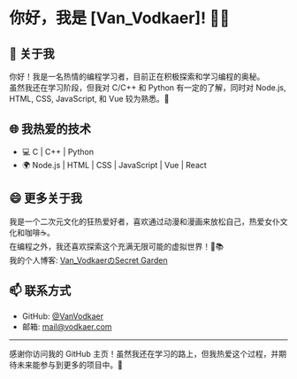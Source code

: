 # 你好，我是 [Van_Vodkaer]! 👋🎉

## 🌟 关于我
你好！我是一名热情的编程学习者，目前正在积极探索和学习编程的奥秘。  
虽然我还在学习阶段，但我对 C/C++ 和 Python 有一定的了解，同时对 Node.js, HTML, CSS, JavaScript, 和 Vue 较为熟悉。🚀

## 🌐 我热爱的技术
- 💻 C | C++ | Python
- 🌍 Node.js | HTML | CSS | JavaScript | Vue | React

## 😄 更多关于我
我是一个二次元文化的狂热爱好者，喜欢通过动漫和漫画来放松自己，热爱女仆文化和咖啡☕。  
在编程之外，我还喜欢探索这个充满无限可能的虚拟世界！🌌📚  
我的个人博客: [Van_VodkaerのSecret Garden](https://blog.vodkaer.com/)

## 📫 联系方式
- GitHub: [@VanVodkaer](https://github.com/VanVodkaer)
- 邮箱: [mail@vodkaer.com](mailto:mail@vodkaer.com)

---
感谢你访问我的 GitHub 主页！虽然我还在学习的路上，但我热爱这个过程，并期待未来能参与到更多的项目中。🌟
